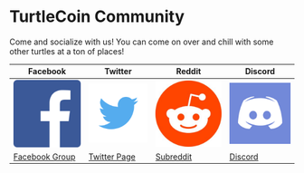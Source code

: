 # TurtleCoin Community

Come and socialize with us! You can come on over and chill with some other turtles at a ton of places!

| Facebook                                             | Twitter                                         | Reddit                                   | Discord                               |
| ---------------------------------------------------- | ----------------------------------------------- | ------------------------------------------- | ------------------------------------- |
| ![facebook](images/faceb-logo.png)             | ![twitter](images/twit-logo.png)          | ![reddit](images/reddit-logo.jpg)     | ![discord](images/dis-logo.png) |
| [Facebook Group](https://www.facebook.com/trtlcoin/) | [Twitter Page](https://twitter.com/_turtlecoin) | [Subreddit](https://www.reddit.com/r/TRTL/) | [Discord](http://chat.turtlecoin.lol) |
